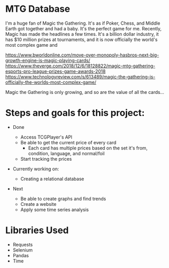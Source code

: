 # MTG Database


I'm a huge fan of Magic the Gathering.  It's as if Poker, Chess, and Middle Earth got together and had a baby.  It's the perfect game for me.
Recently, Magic has made the headlines a few times.  It's a billion dollar industry, it has $10 million prizes at tournaments, and it is now officially the world's most complex game and 

https://www.bworldonline.com/move-over-monopoly-hasbros-next-big-growth-engine-is-magic-playing-cards/
https://www.theverge.com/2018/12/6/18128822/magic-mtg-gathering-esports-pro-league-prizes-game-awards-2018
https://www.technologyreview.com/s/613489/magic-the-gathering-is-officially-the-worlds-most-complex-game/

Magic the Gathering is only growing, and so are the value of all the cards...

# Steps and goals for this project:
  * Done
     * Access TCGPlayer's API
     * Be able to get the current price of every card
       * Each card has multiple prices based on the set it's from, condition, language, and normal/foil
     * Start tracking the prices
 
  * Currently working on:
     * Creating a relational database
  
  * Next
    * Be able to create graphs and find trends
    * Create a website
    * Apply some time series analysis


# Libraries Used
* Requests
* Selenium
* Pandas
* Time

